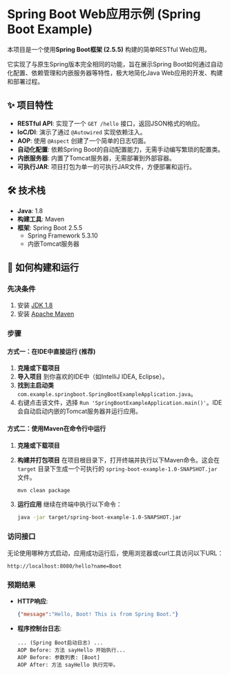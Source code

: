 # Spring Boot Web应用示例 (Spring Boot Example)

本项目是一个使用**Spring Boot框架 (2.5.5)** 构建的简单RESTful Web应用。

它实现了与原生Spring版本完全相同的功能，旨在展示Spring Boot如何通过自动化配置、依赖管理和内嵌服务器等特性，极大地简化Java Web应用的开发、构建和部署过程。

## ✨ 项目特性

* **RESTful API**: 实现了一个 `GET /hello` 接口，返回JSON格式的响应。
* **IoC/DI**: 演示了通过 `@Autowired` 实现依赖注入。
* **AOP**: 使用 `@Aspect` 创建了一个简单的日志切面。
* **自动化配置**: 依赖Spring Boot的自动配置能力，无需手动编写繁琐的配置类。
* **内嵌服务器**: 内置了Tomcat服务器，无需部署到外部容器。
* **可执行JAR**: 项目打包为单一的可执行JAR文件，方便部署和运行。

## 🛠️ 技术栈

* **Java**: 1.8
* **构建工具**: Maven
* **框架**: Spring Boot 2.5.5
    * Spring Framework 5.3.10
    * 内嵌Tomcat服务器

## 🚀 如何构建和运行

### 先决条件

1.  安装 [JDK 1.8](https://www.oracle.com/java/technologies/javase/javase-jdk8-downloads.html)
2.  安装 [Apache Maven](https://maven.apache.org/)

### 步骤

#### 方式一：在IDE中直接运行 (推荐)

1.  **克隆或下载项目**
2.  **导入项目** 到你喜欢的IDE中（如IntelliJ IDEA, Eclipse）。
3.  **找到主启动类** `com.example.springboot.SpringBootExampleApplication.java`。
4.  右键点击该文件，选择 `Run 'SpringBootExampleApplication.main()'`。IDE会自动启动内嵌的Tomcat服务器并运行应用。

#### 方式二：使用Maven在命令行中运行

1.  **克隆或下载项目**

2.  **构建并打包项目**
    在项目根目录下，打开终端并执行以下Maven命令。这会在 `target` 目录下生成一个可执行的 `spring-boot-example-1.0-SNAPSHOT.jar` 文件。
    ```bash
    mvn clean package
    ```

3.  **运行应用**
    继续在终端中执行以下命令：
    ```bash
    java -jar target/spring-boot-example-1.0-SNAPSHOT.jar
    ```

### 访问接口

无论使用哪种方式启动，应用成功运行后，使用浏览器或curl工具访问以下URL：
```
http://localhost:8080/hello?name=Boot
```

### 预期结果

* **HTTP响应**:
    ```json
    {"message":"Hello, Boot! This is from Spring Boot."}
    ```
* **程序控制台日志**:
    ```
    ... (Spring Boot启动日志) ...
    AOP Before: 方法 sayHello 开始执行...
    AOP Before: 参数列表: [Boot]
    AOP After: 方法 sayHello 执行完毕。
    ```